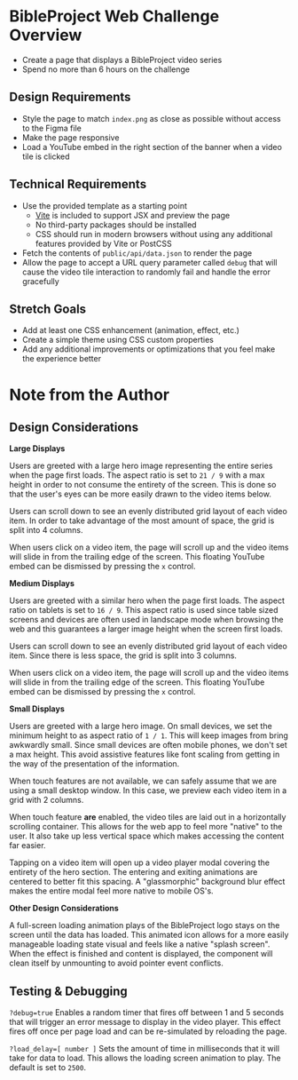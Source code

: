 # BibleProject Web Challenge Overview

- Create a page that displays a BibleProject video series
- Spend no more than 6 hours on the challenge

## Design Requirements

- Style the page to match `index.png` as close as possible without access to the Figma file
- Make the page responsive
- Load a YouTube embed in the right section of the banner when a video tile is clicked

## Technical Requirements

- Use the provided template as a starting point
  - [Vite](https://vitejs.dev/) is included to support JSX and preview the page
  - No third-party packages should be installed
  - CSS should run in modern browsers without using any additional features provided by Vite or PostCSS
- Fetch the contents of `public/api/data.json` to render the page
- Allow the page to accept a URL query parameter called `debug` that will cause the video tile interaction to randomly fail and handle the error gracefully

## Stretch Goals

- Add at least one CSS enhancement (animation, effect, etc.)
- Create a simple theme using CSS custom properties
- Add any additional improvements or optimizations that you feel make the experience better

# Note from the Author

## Design Considerations

**Large Displays**

Users are greeted with a large hero image representing the entire series when the page first loads. The aspect ratio is set to `21 / 9` with a max height in order to not consume the entirety of the screen. This is done so that the user's eyes can be more easily drawn to the video items below.

Users can scroll down to see an evenly distributed grid layout of each video item. In order to take advantage of the most amount of space, the grid is split into 4 columns.

When users click on a video item, the page will scroll up and the video items will slide in from the trailing edge of the screen. This floating YouTube embed can be dismissed by pressing the `x` control.

**Medium Displays**

Users are greeted with a similar hero when the page first loads. The aspect ratio on tablets is set to `16 / 9`. This aspect ratio is used since table sized screens and devices are often used in landscape mode when browsing the web and this guarantees a larger image height when the screen first loads.

Users can scroll down to see an evenly distributed grid layout of each video item. Since there is less space, the grid is split into 3 columns.

When users click on a video item, the page will scroll up and the video items will slide in from the trailing edge of the screen. This floating YouTube embed can be dismissed by pressing the `x` control.

**Small Displays**

Users are greeted with a large hero image. On small devices, we set the minimum height to as aspect ratio of `1 / 1`. This will keep images from bring awkwardly small. Since small devices are often mobile phones, we don't set a max height. This avoid assistive features like font scaling from getting in the way of the presentation of the information.

When touch features are not available, we can safely assume that we are using a small desktop window. In this case, we preview each video item in a grid with 2 columns.

When touch feature **are** enabled, the video tiles are laid out in a horizontally scrolling container. This allows for the web app to feel more "native" to the user. It also take up less vertical space which makes accessing the content far easier.

Tapping on a video item will open up a video player modal covering the entirety of the hero section. The entering and exiting animations are centered to better fit this spacing. A "glassmorphic" background blur effect makes the entire modal feel more native to mobile OS's.

**Other Design Considerations**

A full-screen loading animation plays of the BibleProject logo stays on the screen until the data has loaded. This animated icon allows for a more easily manageable loading state visual and feels like a native "splash screen". When the effect is finished and content is displayed, the component will clean itself by unmounting to avoid pointer event conflicts.

## Testing & Debugging

`?debug=true` Enables a random timer that fires off between 1 and 5 seconds that will trigger an error message to display in the video player. This effect fires off once per page load and can be re-simulated by reloading the page.

`?load_delay=[ number ]` Sets the amount of time in milliseconds that it will take for data to load. This allows the loading screen animation to play. The default is set to `2500`.
